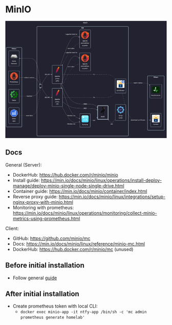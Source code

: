 # MinIO

![diagram](../../docs/diagrams/out/apps/minio.png)

## Docs

General (Server):

- DockerHub: <https://hub.docker.com/r/minio/minio>
- Install guide: <https://min.io/docs/minio/linux/operations/install-deploy-manage/deploy-minio-single-node-single-drive.html>
- Container guide: <https://min.io/docs/minio/container/index.html>
- Reverse proxy guide: <https://min.io/docs/minio/linux/integrations/setup-nginx-proxy-with-minio.html>
- Monitoring with prometheus: <https://min.io/docs/minio/linux/operations/monitoring/collect-minio-metrics-using-prometheus.html>

Client:

- GitHub: <https://github.com/minio/mc>
- Docs: <https://min.io/docs/minio/linux/reference/minio-mc.html>
- DockerHub: <https://hub.docker.com/r/minio/mc> (unused)

## Before initial installation

- Follow general [guide](../../docs/Checklist%20for%20new%20docker-apps.md)

## After initial installation

- Create prometheus token with local CLI:
    - `docker exec minio-app -it ntfy-app /bin/sh -c 'mc admin prometheus generate homelab'`
